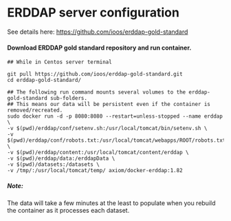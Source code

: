 # ERDDAP server configuration

See details here:
https://github.com/ioos/erddap-gold-standard

#### Download ERDDAP gold standard repository and run container.

```
## While in Centos server terminal

git pull https://github.com/ioos/erddap-gold-standard.git
cd erddap-gold-standard/

## The following run command mounts several volumes to the erddap-gold-standard sub-folders.
## This means our data will be persistent even if the container is removed/recreated.
sudo docker run -d -p 8080:8080 --restart=unless-stopped --name erddap \
-v $(pwd)/erddap/conf/setenv.sh:/usr/local/tomcat/bin/setenv.sh \
-v $(pwd)/erddap/conf/robots.txt:/usr/local/tomcat/webapps/ROOT/robots.txt \ 
-v $(pwd)/erddap/content:/usr/local/tomcat/content/erddap \
-v $(pwd)/erddap/data:/erddapData \
-v $(pwd)/datasets:/datasets \
-v /tmp/:/usr/local/tomcat/temp/ axiom/docker-erddap:1.82
```

##### Note:
The data will take a few minutes at the least to populate when you rebuild the container as it processes each dataset.
